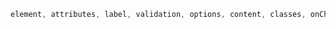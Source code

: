 <!--
 Copyright (c) 2024 Anthony Mugendi
 
 This software is released under the MIT License.
 https://opensource.org/licenses/MIT
-->


```javascript
element, attributes, label, validation, options, content, classes, onChange
```


<script>

  document.querySelector('title').innerText = "Docs"
  document.querySelector('h1:first-child').remove()

</script>
